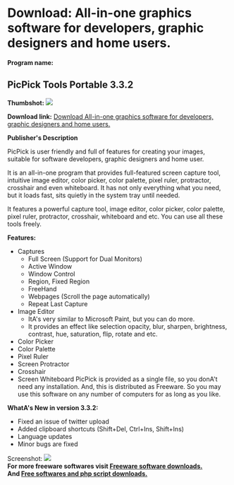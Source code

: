 # Download: All-in-one graphics software for developers, graphic designers and home users.

**Program name:**

## PicPick Tools Portable 3.3.2

  
**Thumbshot:** ![](http://www.freewarefiles.com/screenshot/picpick3_md.jpg)   
  
**Download link:** [Download All-in-one graphics software for developers, graphic designers and home users.](http://freesoftwares.boysofts.com/PicPick-Tools_program_27578.html)  
  


**Publisher's Description**  
  


PicPick is user friendly and full of features for creating your images, suitable for software developers, graphic designers and home user. 

It is an all-in-one program that provides full-featured screen capture tool, intuitive image editor, color picker, color palette, pixel ruler, protractor, crosshair and even whiteboard. It has not only everything what you need, but it loads fast, sits quietly in the system tray until needed.

It features a powerful capture tool, image editor, color picker, color palette, pixel ruler, protractor, crosshair, whiteboard and etc. You can use all these tools freely.

**Features:**

  * Captures 
    * Full Screen (Support for Dual Monitors) 
    * Active Window 
    * Window Control 
    * Region, Fixed Region 
    * FreeHand 
    * Webpages (Scroll the page automatically) 
    * Repeat Last Capture 
  * Image Editor 
    * ItA's very similar to Microsoft Paint, but you can do more. 
    * It provides an effect like selection opacity, blur, sharpen, brightness, contrast, hue, saturation, flip, rotate and etc. 
  * Color Picker 
  * Color Palette 
  * Pixel Ruler 
  * Screen Protractor 
  * Crosshair 
  * Screen Whiteboard 
PicPick is provided as a single file, so you donA't need any installation. And, this is distributed as Freeware. So you may use this software on any number of computers for as long as you like. 

**WhatA's New in version 3.3.2:**

  * Fixed an issue of twitter upload 
  * Added clipboard shortcuts (Shift+Del, Ctrl+Ins, Shift+Ins) 
  * Language updates 
  * Minor bugs are fixed 

  
  
Screenshot: ![](http://www.freewarefiles.com/screenshot/picpick3.jpg)   
**For more freeware softwares visit [Freeware software downloads.](http://freesoftwares.boysofts.com/)**   
**And [Free softwares and php script downloads.](http://www.boysofts.com/)**
